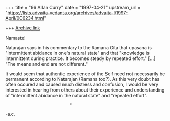 +++
title = "96 Allan Curry"
date = "1997-04-21"
upstream_url = "https://lists.advaita-vedanta.org/archives/advaita-l/1997-April/006234.html"

+++
[Archive link](https://lists.advaita-vedanta.org/archives/advaita-l/1997-April/006234.html)

Namaste!

Natarajan says in his commentary to the Ramana Gita that upasana is
"intermittent abidance in one's natural state" and that "knowledge is
intermittent during practice. It becomes steady by repeated effort."
[...] "The means and end are not different."

It would seem that authentic experience of the Self need not necessarily be
permanent according to Natarajan (Ramana too?).  As this very doubt has
often occured and caused much distress and confusion, I would be very
interested in hearing from others about their experience and understanding
of "intermittent abidance in the natural state" and "repeated effort".

                                *
-a.c.

